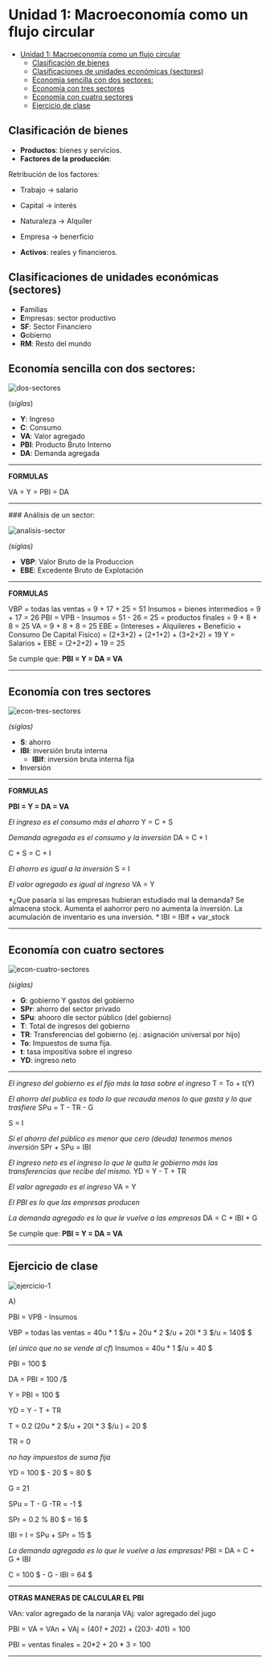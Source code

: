# Unidad 1: Macroeconomía como un flujo circular

- [Unidad 1: Macroeconomía como un flujo circular](#unidad-1-macroeconomía-como-un-flujo-circular)
  - [Clasificación de bienes](#clasificación-de-bienes)
  - [Clasificaciones de unidades económicas (sectores)](#clasificaciones-de-unidades-económicas-sectores)
  - [Economía sencilla con dos sectores:](#economía-sencilla-con-dos-sectores)
  - [Economía con tres sectores](#economía-con-tres-sectores)
  - [Economía con cuatro sectores](#economía-con-cuatro-sectores)
  - [Ejercicio de clase](#ejercicio-de-clase)

## Clasificación de bienes

- **Productos**: bienes y servicios.
- **Factores de la producción**: 

Retribución de los factores: 
- Trabajo -> salario
- Capital -> interés
- Naturaleza -> Alquiler
- Empresa -> benerficio

- **Activos**: reales y financieros. 

## Clasificaciones de unidades económicas (sectores)

- **F**amilias
- **E**mpresas: sector productivo
- **SF**: Sector Financiero
- **G**obierno
- **RM**: Resto del mundo


## Economía sencilla con dos sectores:

![dos-sectores](./imagenes/econ-dos-sectores.png)

(*siglas*)
- **Y**: Ingreso
- **C**: Consumo
- **VA**: Valor agregado
- **PBI**: Producto Bruto Interno
- **DA**: Demanda agregada

---

**FORMULAS**

VA = Y = PBI = DA

---


### Análisis de un sector: 


![analisis-sector](imagenes/analisis-sector.png)


*(siglas)*
- **VBP**: Valor Bruto de la Produccion
- **EBE**: Excedente Bruto de Explotación

--- 

**FORMULAS**

VBP =  todas las ventas = 9 + 17 + 25 = 51
Insumos = bienes intermedios = 9 + 17 = 26
PBI = VPB - Insumos = 51 - 26 = 25 = productos finales = 9 + 8 + 8 = 25
VA = 9 + 8 + 8 = 25
EBE = (Intereses + Alquileres + Beneficio + Consumo De Capital Fisico) = (2+3+2) + (2+1+2) + (3+2+2) = 19
Y =  Salarios + EBE = (2+2+2) + 19 = 25

Se cumple que: **PBI = Y = DA = VA**

---

## Economía con tres sectores

![econ-tres-sectores](imagenes/econ-tres-sectores.png)

*(siglas)*
- **S**: ahorro
- **IBI**: inversión bruta interna
  - **IBIf**: inversión bruta interna fija
- **I**nversión
  
--- 

**FORMULAS**

**PBI = Y = DA = VA** 

*El ingreso es el consumo más el ahorro*
Y = C + S

*Demanda agregada es el consumo y la inversión*
DA = C + I

C + S = C + I

*El ahorro es igual a la inversión*
S = I 

*El valor agregado es igual al ingreso*
VA = Y

*¿Que pasaría si las empresas hubieran estudiado mal la demanda? Se almacena stock. Aumenta el aahorror pero no aumenta la inversión. La acumulación de inventario es una inversión. *
IBI = IBIf + var_stock

---

## Economía con cuatro sectores

![econ-cuatro-sectores](imagenes/econ-cuatro-sectores.png)

*(siglas)*
- **G**: gobierno Y gastos del gobierno
- **SPr**: ahorro del sector privado
- **SPu**: ahooro dle sector público (del gobierno)
- **T**: Total de ingresos del gobierno
- **TR**: Transferencias del gobierno (ej.: asignación universal por hijo)
- **To**: Impuestos de suma fija. 
- **t**: tasa impositiva sobre el ingreso
- **YD**: ingreso neto

--- 

*El ingreso del gobierno es el fijo más la tasa sobre el ingreso*
T = To + t(Y) 

*El ahorro del publico es todo lo que recauda menos lo que gasta y lo que trasfiere*
SPu = T - TR - G

S = I 

*Si el ahorro del público es menor que cero (deuda) tenemos menos inversión*
SPr + SPu = IBI


*El ingreso neto es el ingreso lo que le quita le gobierno más las transferencias que recibe del mismo*.
YD = Y - T + TR  

*El valor agregado es el ingreso*
VA = Y

*El PBI es lo que las empresas producen*

*La demanda agregado es lo que le vuelve a las empresas*
DA = C + IBI + G

Se cumple que: **PBI = Y = DA = VA**

---


## Ejercicio de clase

![ejercicio-1](./imagenes/ejercicio-1.png)

A) 

PBI = VPB - Insumos

VBP = todas las ventas = 40u * 1 \$/u + 20u * 2 \$/u  + 20l * 3 \$/u  = 140$  \$

(*el único que no se vende al cf*)
Insumos = 40u * 1 \$/u = 40 \$

PBI = 100 \$

DA = PBI = 100 /$

Y = PBI = 100 \$

YD = Y - T + TR

T = 0.2 (20u * 2 \$/u  + 20l * 3 \$/u ) = 20 \$

TR = 0 

*no hay impuestos de suma fija*

YD = 100 \$ - 20 \$ = 80 \$

G = 21


SPu = T - G -TR = -1 \$

SPr = 0.2 \% 80 \$ = 16 \$

IBI = I = SPu + SPr = 15 \$


*La demanda agregada es lo que le vuelve a las empresas!*
PBI = DA = C + G + IBI 

C = 100 \$ - G - IBI = 64 \$ 

---

**OTRAS MANERAS DE CALCULAR EL PBI**

VAn: valor agregado de la naranja
VAj: valor agregado del jugo

PBI = VA = VAn + VAj = (40*1 + 20*2) + (20*3- 40*1) = 100

PBI = ventas finales = 20*2 + 20 * 3 = 100

---